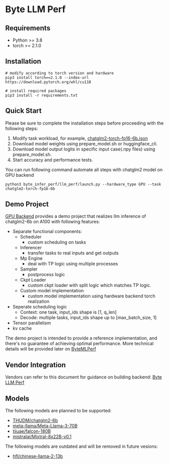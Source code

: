 # Byte LLM Perf
## Requirements
* Python >= 3.8
* torch >= 2.1.0

## Installation
```shell
# modify according to torch version and hardware
pip3 install torch==2.1.0 --index-url https://download.pytorch.org/whl/cu118

# install required packages
pip3 install -r requirements.txt
```

## Quick Start
Please be sure to complete the installation steps before proceeding with the following steps: 
1. Modify task workload, for example, [chatglm2-torch-fp16-6b.json](https://github.com/bytedance/ByteMLPerf/blob/main/byte_infer_perf/llm_perf/workloads/chatglm2-torch-fp16-6b.json)
2. Download model weights using prepare_model.sh or huggingface_cli.
3. Download model output logits in specific input case(.npy files) using prepare_model.sh.
4. Start accuracy and performance tests.

You can run following command automate all steps with chatglm2 model on GPU backend
```shell
python3 byte_infer_perf/llm_perf/launch.py --hardware_type GPU --task chatglm2-torch-fp16-6b 
```

## Demo Project
[GPU Backend](https://github.com/bytedance/ByteMLPerf/tree/main/byte_infer_perf/llm_perf/backends/GPU) provides a demo project that realizes llm inference of chatglm2-6b on A100 with following features: 
- Separate functional components:
    * Scheduler 
        - custom scheduling on tasks
    * Inferencer
        - transfer tasks to real inputs and get outputs
    * Mp Engine
        - deal with TP logic using multiple processes
    * Sampler
        - postprocess logic
    * Ckpt Loader
        - custom ckpt loader with split logic which matches TP logic.
    * Custom model implementation
        - custom model implementation using hardware backend torch realization
- Seperate scheduling logic
    * Context: one task, input_ids shape is [1, q_len]
    * Decode: multiple tasks, input_ids shape up to [max_batch_size, 1]
- Tensor parallelism
- kv cache

The demo project is intended to provide a reference implementation, and there's no guarantee of achieving optimal performance. More technical details will be provided later on [ByteMLPerf](https://bytemlperf.ai)


## Vendor Integration
Vendors can refer to this document for guidance on building backend: [Byte LLM Perf](https://bytemlperf.ai/zh/guide/inference_llm_vendor.html)

## Models
The following models are planned to be supported:
* [THUDM/chatglm2-6b](https://huggingface.co/THUDM/chatglm2-6b)
* [meta-llama/Meta-Llama-3-70B](https://huggingface.co/meta-llama/Meta-Llama-3-70B)
* [tiiuae/falcon-180B](https://huggingface.co/tiiuae/falcon-180B)
* [mistralai/Mixtral-8x22B-v0.1](https://huggingface.co/mistralai/Mixtral-8x22B-v0.1)

The following models are outdated and will be removed in future vesions:
* [hfl/chinese-llama-2-13b](https://huggingface.co/hfl/chinese-llama-2-13b)

